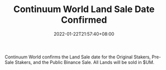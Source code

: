 ﻿---
title: "Continuum World Land Sale Date Confirmed"
date: 2022-01-22T21:57:40+08:00
lastmod: 2022-01-22T16:45:40+08:00
draft: false
authors: ["Fiona"]
description: "Continuum World confirms the Land Sale date for the Original Stakers, Pre-Sale Stakers, and the Public Binance Sale. All Lands will be sold in $UM."
featuredImage: "continuum-world-land-sale-date-confirmed.jpg"
tags: ["Virtual World","Play to Earn"]
categories: ["news"]
news: ["Virtual World"]
weight: 
lightgallery: true
pinned: false
recommend: false
recommend1: false
---

Continuum World confirms the Land Sale date for the Original Stakers, Pre-Sale Stakers, and the Public Binance Sale. All Lands will be sold in $UM.

<!--more-->

